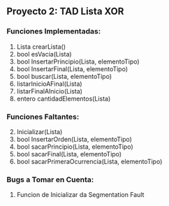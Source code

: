 ## Proyecto 2: TAD Lista XOR

### Funciones Implementadas:

1. Lista crearLista()
3. bool esVacia(Lista)
4. bool InsertarPrincipio(Lista, elementoTipo)
5. bool InsertarFinal(Lista, elementoTipo)
7. bool buscar(Lista, elementoTipo)
11. listarInicioAFinal(Lista)
12. listarFinalAInicio(Lista)
13. entero cantidadElementos(Lista)

### Funciones Faltantes:

2. Inicializar(Lista)
6. bool InsertarOrden(Lista, elementoTipo)
8. bool sacarPrincipio(Lista, elementoTipo)
9. bool sacarFinal(Lista, elementoTipo)
10. bool sacarPrimeraOcurrencia(Lista, elementoTipo)

### Bugs a Tomar en Cuenta:

1. Funcion de Inicializar da Segmentation Fault